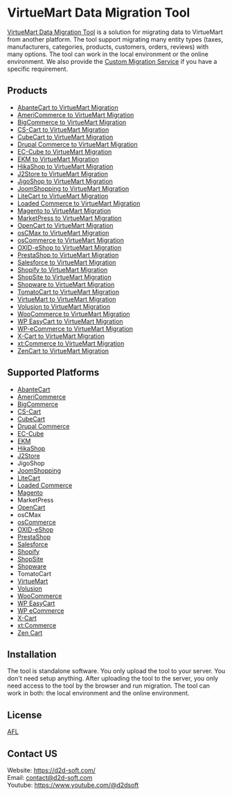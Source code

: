 # VirtueMart Data Migration Tool
[VirtueMart Data Migration Tool](https://d2d-soft.com/26-virtuemart-migration) is a solution for migrating data to VirtueMart from another platform. The tool support migrating many entity types (taxes, manufacturers, categories, products, customers, orders, reviews) with many options. The tool can work in the local environment or the online environment. We also provide the [Custom Migration Service](https://d2d-soft.com/migration-services/296-data-migration-customization.html) if you have a specific requirement. 

## Products
- [AbanteCart to VirtueMart Migration](https://d2d-soft.com/virtuemart-migration/1136-10874-abantecart-to-virtuemart-migration-tool.html#/72-entities-1000)
- [AmeriCommerce to VirtueMart Migration](https://d2d-soft.com/virtuemart-migration/781-7258-americommerce-to-virtuemart-migration-tool.html#/72-entities-1000)
- [BigCommerce to VirtueMart Migration](https://d2d-soft.com/virtuemart-migration/424-1722-bigcommerce-to-virtuemart-migration-tool.html#/72-entities-1000)
- [CS-Cart to VirtueMart Migration](https://d2d-soft.com/virtuemart-migration/336-1447-cs-cart-to-virtuemart-migration-tool.html#/72-entities-1000)
- [CubeCart to VirtueMart Migration](https://d2d-soft.com/virtuemart-migration/203-922-cubecart-to-virtuemart-migration-tool.html#/72-entities-1000)
- [Drupal Commerce to VirtueMart Migration](https://d2d-soft.com/virtuemart-migration/365-drupal-commerce-to-virtuemart-migration-service.html)
- [EC-Cube to VirtueMart Migration](https://d2d-soft.com/virtuemart-migration/1009-9584-ec-cube-to-virtuemart-migration-tool.html#/72-entities-1000)
- [EKM to VirtueMart Migration](https://d2d-soft.com/virtuemart-migration/835-7810-ekm-to-virtuemart-migration-tool.html#/72-entities-1000)
- [HikaShop to VirtueMart Migration](https://d2d-soft.com/virtuemart-migration/462-1907-hikashop-to-virtuemart-migration-tool.html#/72-entities-1000)
- [J2Store to VirtueMart Migration](https://d2d-soft.com/virtuemart-migration/505-2102-j2store-to-virtuemart-migration-tool.html#/72-entities-1000)
- [JigoShop to VirtueMart Migration](https://d2d-soft.com/virtuemart-migration/553-2322-jigoshop-to-virtuemart-migration-tool.html#/72-entities-1000)
- [JoomShopping to VirtueMart Migration](https://d2d-soft.com/virtuemart-migration/603-2562-joomshopping-to-virtuemart-migration-tool.html#/72-entities-1000)
- [LiteCart to VirtueMart Migration](https://d2d-soft.com/virtuemart-migration/889-8372-litecart-to-virtuemart-migration-tool.html#/72-entities-1000)
- [Loaded Commerce to VirtueMart Migration](https://d2d-soft.com/virtuemart-migration/204-928-loaded-to-virtuemart-migration-tool.html#/72-entities-1000)
- [Magento to VirtueMart Migration](https://d2d-soft.com/virtuemart-migration/205-932-magento-to-virtuemart-migration-tool.html#/72-entities-1000)
- [MarketPress to VirtueMart Migration](https://d2d-soft.com/virtuemart-migration/578-2442-marketpress-to-virtuemart-migration-tool.html#/72-entities-1000)
- [OpenCart to VirtueMart Migration](https://d2d-soft.com/virtuemart-migration/206-937-opencart-to-virtuemart-migration-tool.html#/72-entities-1000)
- [osCMax to VirtueMart Migration](https://d2d-soft.com/virtuemart-migration/1203-11557-oscmax-to-virtuemart-migration-tool.html#/72-entities-1000)
- [osCommerce to VirtueMart Migration](https://d2d-soft.com/virtuemart-migration/207-942-oscommerce-to-virtuemart-migration-tool.html#/72-entities-1000)
- [OXID-eShop to VirtueMart Migration](https://d2d-soft.com/virtuemart-migration/208-947-oxid-eshop-to-virtuemart-migration-tool.html#/72-entities-1000)
- [PrestaShop to VirtueMart Migration](https://d2d-soft.com/virtuemart-migration/209-952-prestashop-to-virtuemart-migration-tool.html#/72-entities-1000)
- [Salesforce to VirtueMart Migration](https://d2d-soft.com/virtuemart-migration/729-6847-salesforce-to-virtuemart-migration-tool.html#/72-entities-1000)
- [Shopify to VirtueMart Migration](https://d2d-soft.com/virtuemart-migration/386-1537-shopify-to-virtuemart-migration-tool.html#/72-entities-1000)
- [ShopSite to VirtueMart Migration](https://d2d-soft.com/virtuemart-migration/862-8086-shopsite-to-virtuemart-migration-tool.html#/72-entities-1000)
- [Shopware to VirtueMart Migration](https://d2d-soft.com/virtuemart-migration/1071-10213-shopware-to-virtuemart-migration-tool.html#/72-entities-1000)
- [TomatoCart to VirtueMart Migration](https://d2d-soft.com/virtuemart-migration/1235-11898-tomatocart-to-virtuemart-migration-tool.html#/72-entities-1000)
- [VirtueMart to VirtueMart Migration](https://d2d-soft.com/virtuemart-migration/210-957-virtuemart-to-virtuemart-migration-tool.html#/72-entities-1000)
- [Volusion to VirtueMart Migration](https://d2d-soft.com/virtuemart-migration/652-6044-volusion-to-virtuemart-migration-tool.html#/72-entities-1000)
- [WooCommerce to VirtueMart Migration](https://d2d-soft.com/virtuemart-migration/211-962-woocommerce-to-virtuemart-migration-tool.html#/72-entities-1000)
- [WP EasyCart to VirtueMart Migration](https://d2d-soft.com/virtuemart-migration/678-6319-wpeasycart-to-virtuemart-migration-tool.html#/72-entities-1000)
- [WP-eCommerce to VirtueMart Migration](https://d2d-soft.com/virtuemart-migration/212-967-wp-ecommerce-to-virtuemart-migration-tool.html#/72-entities-1000)
- [X-Cart to VirtueMart Migration](https://d2d-soft.com/virtuemart-migration/213-972-x-cart-to-virtuemart-migration-tool.html#/72-entities-1000)
- [xt:Commerce to VirtueMart Migration](https://d2d-soft.com/virtuemart-migration/214-977-xtcommerce-to-virtuemart-migration-tool.html#/72-entities-1000)
- [ZenCart to VirtueMart Migration](https://d2d-soft.com/virtuemart-migration/215-982-zencart-to-virtuemart-migration-tool.html#/72-entities-1000)

## Supported Platforms
- [AbanteCart](https://www.abantecart.com/)
- [AmeriCommerce](https://www.americommerce.com/)
- [BigCommerce](https://www.bigcommerce.com/)
- [CS-Cart](https://www.cs-cart.com/)
- [CubeCart](https://www.cubecart.com/)
- [Drupal Commerce](https://drupalcommerce.org/)
- [EC-Cube](https://www.ec-cube.net/)
- [EKM](https://www.ekm.com/)
- [HikaShop](https://www.hikashop.com/)
- [J2Store](https://www.j2store.org/)
- JigoShop
- [JoomShopping](https://extensions.joomla.org/extension/joomshopping/)
- [LiteCart](https://www.litecart.net/)
- [Loaded Commerce](https://loadedcommerce.com/)
- [Magento](https://magento.com/)
- MarketPress
- [OpenCart](https://www.opencart.com/)
- osCMax
- [osCommerce](https://www.oscommerce.com/)
- [OXID-eShop](https://www.oxid-esales.com)
- [PrestaShop](https://www.prestashop.com)
- [Salesforce](https://www.salesforce.com/)
- [Shopify](https://www.shopify.com/)
- [ShopSite](https://www.shopsite.com/)
- [Shopware](https://www.shopware.com/)
- TomatoCart
- [VirtueMart](https://virtuemart.net/)
- [Volusion](https://volusion.com/)
- [WooCommerce](https://woocommerce.com/)
- [WP EasyCart](https://www.wpeasycart.com/)
- [WP eCommerce](https://wpecommerce.org/)
- [X-Cart](https://www.x-cart.com/)
- [xt:Commerce](https://www.xt-commerce.com/)
- [Zen Cart](https://www.zen-cart.com/)

## Installation
The tool is standalone software. You only upload the tool to your server. You don't need setup anything. After uploading the tool to the server, you only need access to the tool by the browser and run migration. The tool can work in both: the local environment and the online environment.

## License

[AFL](https://d2d-soft.com/license/AFL.txt)

## Contact US
Website: https://d2d-soft.com/ \
Email: contact@d2d-soft.com \
Youtube: https://www.youtube.com/@d2dsoft 